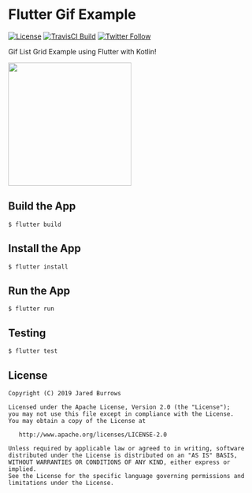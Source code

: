 # Flutter Gif Example

[![License](https://img.shields.io/badge/License-Apache%202.0-blue.svg)](http://www.apache.org/licenses/LICENSE-2.0)
[![TravisCI  Build](https://img.shields.io/travis/jaredsburrows/flutter-gif-example/master.svg)](https://travis-ci.org/jaredsburrows/flutter-gif-example)
[![Twitter Follow](https://img.shields.io/twitter/follow/jaredsburrows.svg?style=social)](https://twitter.com/jaredsburrows)


Gif List Grid Example using Flutter with Kotlin!

<a href="http://i.imgur.com/zErC6JV.png" target="_blank"><img src="http://i.imgur.com/zErC6JV.png" width="250px" /></a>

## Build the App

    $ flutter build

## Install the App

    $ flutter install

## Run the App

    $ flutter run

## Testing

    $ flutter test

## License

    Copyright (C) 2019 Jared Burrows

    Licensed under the Apache License, Version 2.0 (the "License");
    you may not use this file except in compliance with the License.
    You may obtain a copy of the License at

       http://www.apache.org/licenses/LICENSE-2.0

    Unless required by applicable law or agreed to in writing, software
    distributed under the License is distributed on an "AS IS" BASIS,
    WITHOUT WARRANTIES OR CONDITIONS OF ANY KIND, either express or implied.
    See the License for the specific language governing permissions and
    limitations under the License.
